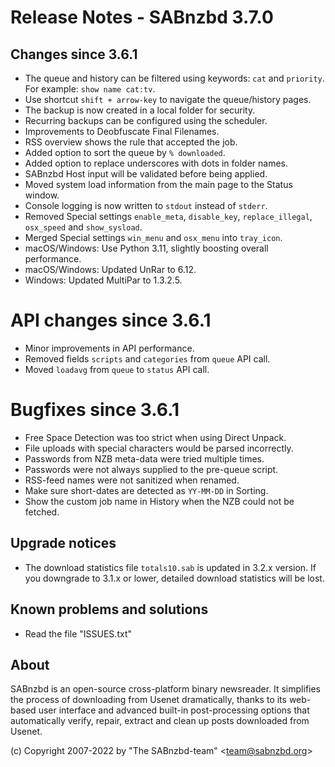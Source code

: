 Release Notes - SABnzbd 3.7.0
=========================================================

## Changes since 3.6.1
- The queue and history can be filtered using keywords:
  `cat` and `priority`. For example: `show name cat:tv`.
- Use shortcut `shift + arrow-key` to navigate the queue/history pages.
- The backup is now created in a local folder for security.
- Recurring backups can be configured using the scheduler.
- Improvements to Deobfuscate Final Filenames.
- RSS overview shows the rule that accepted the job.
- Added option to sort the queue by `% downloaded`.
- Added option to replace underscores with dots in folder names.
- SABnzbd Host input will be validated before being applied.
- Moved system load information from the main page to the Status window.
- Console logging is now written to `stdout` instead of `stderr`.
- Removed Special settings `enable_meta`, `disable_key`,
  `replace_illegal`, `osx_speed` and `show_sysload`.
- Merged Special settings `win_menu` and `osx_menu` into `tray_icon`.
- macOS/Windows: Use Python 3.11, slightly boosting overall performance.
- macOS/Windows: Updated UnRar to 6.12.
- Windows: Updated MultiPar to 1.3.2.5.

# API changes since 3.6.1
- Minor improvements in API performance.
- Removed fields `scripts` and `categories` from `queue` API call.
- Moved `loadavg` from `queue` to `status` API call.

# Bugfixes since 3.6.1
- Free Space Detection was too strict when using Direct Unpack.
- File uploads with special characters would be parsed incorrectly.
- Passwords from NZB meta-data were tried multiple times.
- Passwords were not always supplied to the pre-queue script.
- RSS-feed names were not sanitized when renamed.
- Make sure short-dates are detected as `YY-MM-DD` in Sorting.
- Show the custom job name in History when the NZB could not be fetched.

## Upgrade notices
- The download statistics file `totals10.sab` is updated in 3.2.x
  version. If you downgrade to 3.1.x or lower, detailed download
  statistics will be lost.

## Known problems and solutions
- Read the file "ISSUES.txt"

## About
  SABnzbd is an open-source cross-platform binary newsreader.
  It simplifies the process of downloading from Usenet dramatically, thanks
  to its web-based user interface and advanced built-in post-processing options
  that automatically verify, repair, extract and clean up posts downloaded
  from Usenet.

  (c) Copyright 2007-2022 by "The SABnzbd-team" \<team@sabnzbd.org\>
